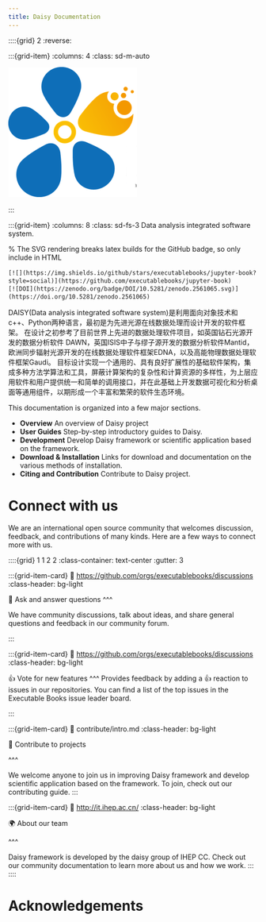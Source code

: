 ```yaml
---
title: Daisy Documentation 
---
```


::::{grid} 2
:reverse:

:::{grid-item}
:columns: 4
:class: sd-m-auto

<img src="images/logo-square.png" />

:::

:::{grid-item}
:columns: 8
:class: sd-fs-3
Data analysis integrated software system.



% The SVG rendering breaks latex builds for the GitHub badge, so only include in HTML
```{only} html
[![](https://img.shields.io/github/stars/executablebooks/jupyter-book?style=social)](https://github.com/executablebooks/jupyter-book)
[![DOI](https://zenodo.org/badge/DOI/10.5281/zenodo.2561065.svg)](https://doi.org/10.5281/zenodo.2561065)
```



DAISY(Data analysis integrated software system)是利用面向对象技术和c++、Python两种语言，最初是为先进光源在线数据处理而设计开发的软件框架。 在设计之初参考了目前世界上先进的数据处理软件项目，如英国钻石光源开发的数据分析软件 DAWN，英国ISIS中子与缪子源开发的数据分析软件Mantid，欧洲同步辐射光源开发的在线数据处理软件框架EDNA，以及高能物理数据处理软件框架Gaudi。 目标设计实现一个通用的、具有良好扩展性的基础软件架构，集成多种方法学算法和工具，屏蔽计算架构的复杂性和计算资源的多样性，为上层应用软件和用户提供统一和简单的调用接口，并在此基础上开发数据可视化和分析桌面等通用组件，以期形成一个丰富和繁荣的软件生态环境。

This documentation is organized into a few major sections.

- **Overview** An overview of Daisy project
- **User Guides** Step-by-step introductory guides to Daisy.
- **Development** Develop Daisy framework or scientific application based on the framework. 
- **Download & Installation**  Links for download and documentation on the various methods of installation.
- **Citing and Contribution** Contribute to Daisy project.




# Connect with us

We are an international open source community that welcomes discussion, feedback, and contributions of many kinds.
Here are a few ways to connect more with us.

::::{grid} 1 1 2 2
:class-container: text-center
:gutter: 3

:::{grid-item-card}
:link: https://github.com/orgs/executablebooks/discussions
:class-header: bg-light

💬 Ask and answer questions
^^^

We have community discussions, talk about ideas, and share general questions and feedback in our community forum.

:::

:::{grid-item-card}
:link: https://github.com/orgs/executablebooks/discussions
:class-header: bg-light

👍 Vote for new features
^^^
Provides feedback by adding a 👍 reaction to issues in our repositories.
You can find a list of the top issues in the Executable Books issue leader board.

:::

:::{grid-item-card}
:link: contribute/intro.md
:class-header: bg-light

🙌 Contribute to projects

^^^

We welcome anyone to join us in improving Daisy framework and develop scientific application based on the framework.
To join, check out our contributing guide.
:::

:::{grid-item-card}
:link: http://it.ihep.ac.cn/
:class-header: bg-light

🌍 About our team

^^^

Daisy framework is developed by the daisy group of IHEP CC.
Check out our community documentation to learn more about us and how we work.
:::
::::


# Acknowledgements


